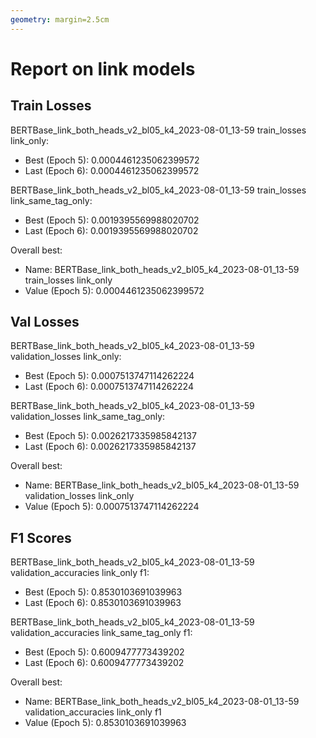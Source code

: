 ```yaml
---
geometry: margin=2.5cm
---
```


# Report on link models


## Train Losses

BERTBase_link_both_heads_v2_bl05_k4_2023-08-01_13-59 train_losses link_only:

* Best (Epoch 5): 0.0004461235062399572
* Last (Epoch 6): 0.0004461235062399572

BERTBase_link_both_heads_v2_bl05_k4_2023-08-01_13-59 train_losses link_same_tag_only:

* Best (Epoch 5): 0.0019395569988020702
* Last (Epoch 6): 0.0019395569988020702

Overall best:

* Name: BERTBase_link_both_heads_v2_bl05_k4_2023-08-01_13-59 train_losses link_only
* Value (Epoch 5): 0.0004461235062399572


## Val Losses

BERTBase_link_both_heads_v2_bl05_k4_2023-08-01_13-59 validation_losses link_only:

* Best (Epoch 5): 0.0007513747114262224
* Last (Epoch 6): 0.0007513747114262224

BERTBase_link_both_heads_v2_bl05_k4_2023-08-01_13-59 validation_losses link_same_tag_only:

* Best (Epoch 5): 0.0026217335985842137
* Last (Epoch 6): 0.0026217335985842137

Overall best:

* Name: BERTBase_link_both_heads_v2_bl05_k4_2023-08-01_13-59 validation_losses link_only
* Value (Epoch 5): 0.0007513747114262224


## F1 Scores

BERTBase_link_both_heads_v2_bl05_k4_2023-08-01_13-59 validation_accuracies link_only f1:

* Best (Epoch 5): 0.8530103691039963
* Last (Epoch 6): 0.8530103691039963

BERTBase_link_both_heads_v2_bl05_k4_2023-08-01_13-59 validation_accuracies link_same_tag_only f1:

* Best (Epoch 5): 0.6009477773439202
* Last (Epoch 6): 0.6009477773439202

Overall best:

* Name: BERTBase_link_both_heads_v2_bl05_k4_2023-08-01_13-59 validation_accuracies link_only f1
* Value (Epoch 5): 0.8530103691039963